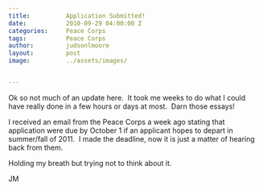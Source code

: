 ```yaml
---
title:			Application Submitted!
date:			2010-09-29 04:00:00 Z
categories:		Peace Corps
tags:			Peace Corps
author:			judsonlmoore
layout:			post
image:			../assets/images/


---
```


Ok so not much of an update here.  It took me weeks to do what I could have really done in a few hours or days at most.  Darn those essays!

I received an email from the Peace Corps a week ago stating that application were due by October 1 if an applicant hopes to depart in summer/fall of 2011.  I made the deadline, now it is just a matter of hearing back from them.

Holding my breath but trying not to think about it.

JM
